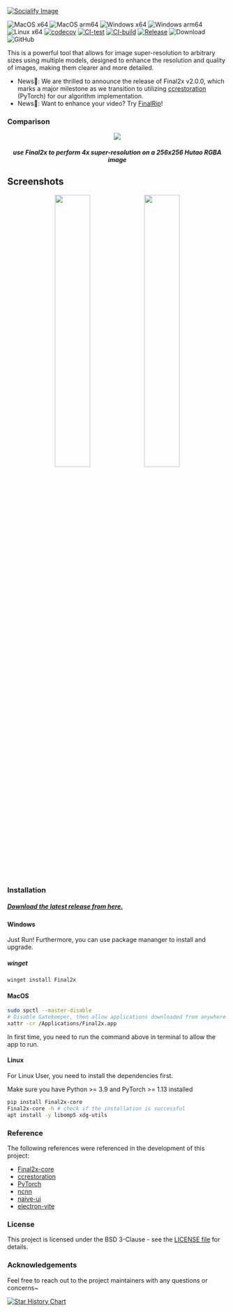 <a href="https://socialify.git.ci/Tohrusky/Final2x/image?description=1&forks=1&issues=1&language=1&logo=https%3A%2F%2Fraw.githubusercontent.com%2FTohrusky%2FTohrusky%2Fmain%2Ficon%2Flogo.png&name=1&pattern=Circuit%20Board&pulls=1&stargazers=1&theme=Light">
  <picture>
    <source media="(prefers-color-scheme: dark)" srcset="https://socialify.git.ci/Tohrusky/Final2x/image?description=1&forks=1&issues=1&language=1&logo=https%3A%2F%2Fraw.githubusercontent.com%2FTohrusky%2FTohrusky%2Fmain%2Ficon%2Flogo-dark.png&name=1&pattern=Circuit%20Board&pulls=1&stargazers=1&theme=Dark" />
    <source media="(prefers-color-scheme: light)" srcset="https://socialify.git.ci/Tohrusky/Final2x/image?description=1&forks=1&issues=1&language=1&logo=https%3A%2F%2Fraw.githubusercontent.com%2FTohrusky%2FTohrusky%2Fmain%2Ficon%2Flogo.png&name=1&pattern=Circuit%20Board&pulls=1&stargazers=1&theme=Light" />
    <img alt="Socialify Image" src="https://socialify.git.ci/Tohrusky/Final2x/image?description=1&forks=1&issues=1&language=1&logo=https%3A%2F%2Fraw.githubusercontent.com%2FTohrusky%2FTohrusky%2Fmain%2Ficon%2Flogo.png&name=1&pattern=Circuit%20Board&pulls=1&stargazers=1&theme=Light" />
  </picture>
</a>

![MacOS x64](https://img.shields.io/badge/Support-MacOS%20x64-blue?logo=Apple&style=flat-square)
![MacOS arm64](https://img.shields.io/badge/Support-MacOS%20arm64-blue?logo=Apple&style=flat-square)
![Windows x64](https://img.shields.io/badge/Support-Windows%20x64-blue?logo=Windows&style=flat-square)
![Windows arm64](https://img.shields.io/badge/Support-Windows%20arm64-blue?logo=Windows&style=flat-square)
![Linux x64](https://img.shields.io/badge/Support-Linux%20x64-blue?logo=Linux&style=flat-square)
[![codecov](https://codecov.io/gh/Tohrusky/Final2x/branch/main/graph/badge.svg?token=LL6K2P1RS8)](https://codecov.io/gh/Tohrusky/Final2x)
[![CI-test](https://github.com/Tohrusky/Final2x/actions/workflows/CI-test.yml/badge.svg)](https://github.com/Tohrusky/Final2x/actions/workflows/CI-test.yml)
[![CI-build](https://github.com/Tohrusky/Final2x/actions/workflows/CI-build.yml/badge.svg)](https://github.com/Tohrusky/Final2x/actions/workflows/CI-build.yml)
[![Release](https://github.com/Tohrusky/Final2x/actions/workflows/Release.yml/badge.svg)](https://github.com/Tohrusky/Final2x/actions/workflows/Release.yml)
![Download](https://img.shields.io/github/downloads/Tohrusky/Final2x/total)
![GitHub](https://img.shields.io/github/license/Tohrusky/Final2x)

This is a powerful tool that allows for image super-resolution to arbitrary sizes using multiple models, designed to enhance the resolution and quality of images, making them clearer and more detailed.

- News🎉: We are thrilled to announce the release of Final2x v2.0.0, which marks a major milestone as we transition to utilizing [ccrestoration](https://github.com/TensoRaws/ccrestoration) (PyTorch) for our algorithm implementation.
- News🎉: Want to enhance your video? Try [FinalRip](https://github.com/TensoRaws/FinalRip)!

### Comparison

<div align="center">
<img src="https://s2.loli.net/2023/07/20/hWi4U6BNeqau3MF.png" />
</div>
<h5 align="center"> use Final2x to perform 4x super-resolution on a 256x256 Hutao RGBA image </h5>

## Screenshots

<div align=center>
<a href="https://sm.ms/image/NjpeUqToEc5kW12" target="_blank"><img src="https://s2.loli.net/2024/11/08/NjpeUqToEc5kW12.png" width="40%"></a>
<a href="https://sm.ms/image/IeHzQuKFJPLc6Vp" target="_blank"><img src="https://s2.loli.net/2024/11/08/IeHzQuKFJPLc6Vp.png" width="40%"></a>
</div>

### Installation

##### [Download the latest release from here.](https://github.com/Tohrusky/Final2x/releases)

#### Windows

Just Run! Furthermore, you can use package mananger to install and upgrade.

##### winget

```bash
winget install Final2x
```

#### MacOS

```bash
sudo spctl --master-disable
# Disable Gatekeeper, then allow applications downloaded from anywhere in System Preferences > Security & Privacy > General
xattr -cr /Applications/Final2x.app
```

In first time, you need to run the command above in terminal to allow the app to run.

#### Linux

For Linux User, you need to install the dependencies first.

Make sure you have Python >= 3.9 and PyTorch >= 1.13 installed

```bash
pip install Final2x-core
Final2x-core -h # check if the installation is successful
apt install -y libomp5 xdg-utils
```

### Reference

The following references were referenced in the development of this project:

- [Final2x-core](https://github.com/Final2x/Final2x-core)
- [ccrestoration](https://github.com/TensoRaws/ccrestoration)
- [PyTorch](https://github.com/pytorch/pytorch)
- [ncnn](https://github.com/Tencent/ncnn)
- [naive-ui](https://github.com/tusen-ai/naive-ui)
- [electron-vite](https://github.com/alex8088/electron-vite)

### License

This project is licensed under the BSD 3-Clause - see
the [LICENSE file](https://github.com/Tohrusky/Final2x/blob/main/LICENSE) for details.

### Acknowledgements

Feel free to reach out to the project maintainers with any questions or concerns~

<a href="https://star-history.com/#Tohrusky/Final2x&Date">
  <picture>
    <source media="(prefers-color-scheme: dark)" srcset="https://api.star-history.com/svg?repos=Tohrusky/Final2x&type=Date&theme=dark" />
    <source media="(prefers-color-scheme: light)" srcset="https://api.star-history.com/svg?repos=Tohrusky/Final2x&type=Date" />
    <img alt="Star History Chart" src="https://api.star-history.com/svg?repos=Tohrusky/Final2x&type=Date" />
  </picture>
</a>
